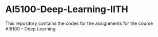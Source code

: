 # AI5100-Deep-Learning-IITH
This repository contains the codes for the assignments for the course AI5100 - Deep Learning
